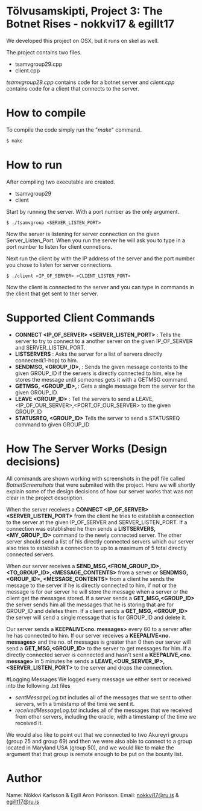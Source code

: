 # Tölvusamskipti, Project 3: The Botnet Rises - nokkvi17 & egillt17
We developed this project on OSX, but it runs on skel as well.

The project contains two files.
* tsamvgroup29.cpp
* client.cpp

*tsamvgroup29.cpp* contains code for a botnet server and *client.cpp* contains code for a client that connects to the server.

# How to compile
To compile the code simply run the "*make*" command.
```sh
$ make
```

# How to run
After compiling two executable are created.
* tsamvgroup29
* client

Start by running the server. With a port number as the only argument.
```she
$ ./tsamvgroup <SERVER_LISTEN_PORT>
```
Now the server is listening for server connection on the given Server_Listen_Port.
When you run the server he will ask you to type in a port number to listen for client connetions.

Next run the client by with the IP address of the server and the port number you chose to listen for server connections.
```she
$ ./client <IP_OF_SERVER> <CLIENT_LISTEN_PORT>
```
Now the client is connected to the server and you can type in commands in the client that get sent to ther server.


# Supported Client Commands
* **CONNECT <IP_OF_SERVER> <SERVER_LISTEN_PORT>** : Tells the server to try to connect to a another server on the given IP_OF_SERVER and SERVER_LISTEN_PORT. 
* **LISTSERVERS** : Asks the server for a list of servers directly connected(1-hop) to him.
* **SENDMSG, <GROUP_ID>, <message>** : Sends the given message contents to the given GROUP_ID if the servers is directly connected to him, else he stores the message until someones gets it with a GETMSG command.
* **GETMSG, <GROUP_ID>, <message>** : Gets a single message from the server for the given GROUP_ID.
* **LEAVE <GROUP_ID>** : Tell the servers to send a LEAVE,<IP_OF_OUR_SERVER>,<PORT_OF_OUR_SERVER> to the given GROUP_ID
* **STATUSREQ, <GROUP_ID>** Tells the server to send a STATUSREQ command to given GROUP_ID

# How The Server Works (Design decisions)
All commands are shown working with screenshots in the pdf file called *BotnetScreenshots* that were submited with the project.
Here we will shortly explain some of the design decisions of how our server works that was not clear in the project description.

When the server receives a **CONNECT <IP_OF_SERVER> <SERVER_LISTEN_PORT>** from the client he tries to establish a connection to the server at the given IP_OF_SERVER and SERVER_LISTEN_PORT. If a connection was established he then sends a **LISTSERVERS,<MY_GROUP_ID>** command to the newly connected server. The other server should send a list of his directly connected servers which our server also tries to establish a connection to up to a maximum of 5 total directly connected servers.

When our server receives a **SEND_MSG,<FROM_GROUP_ID>,<TO_GROUP_ID>,<MESSAGE_CONTENTS>** from a server or **SENDMSG, <GROUP_ID>, <MESSAGE_CONTENTS>** from a client he sends the message to the server if he is directly connected to him, if not or the message is for our server he will store the message when a server or the client get the messages stored. If a server sends a **GET_MSG,<GROUP_ID>** the server sends him all the messages that he is storing that are for GROUP_ID and deletes them. If a client sends a **GET_MSG, <GROUP_ID>** the server will send a single message that is for GROUP_ID and delete it.

Our server sends a **KEEPALIVE<no. messages>** every 60 to a server after he has connected to him. If our server receives a **KEEPALIVE<no. messages>** and the no. of messages is greater than 0 then our server will send a **GET_MSG,<GROUP_ID>** to the server to get messages for him. If a directly connected server is connected and hasn't sent a **KEEPALIVE,<no. message>** in 5 minutes he sends a **LEAVE,<OUR_SERVER_IP>,<SERVER_LISTEN_PORT>** to the server and drops the connection.

#Logging Messages
We logged every message we either sent or received into the following .txt files
* *sentMessageLog.txt* includes all of the messages that we sent to other servers, with a timestamp of the time we sent it.
* *receivedMessageLog.txt* includes all of the messages that we received from other servers, including the oracle, with a timestamp of the time we received it.

We would also like to point out that we connected to two Akureyri groups (group 25 and group 69) and then we were also able to connect to a group located in Maryland USA (group 50), and we would like to make the argument that that group is remote enough to be put on the bounty list. 

# Author
Name: Nökkvi Karlsson & Egill Aron Þórisson.
Email: nokkvi17@ru.is & egillt17@ru.is